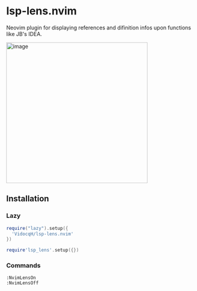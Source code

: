 # lsp-lens.nvim

Neovim plugin for displaying references and difinition infos upon functions like JB's IDEA.

<img width="376" alt="image" src="https://user-images.githubusercontent.com/16725418/217580076-7064cc80-664c-4ade-8e66-a0c75801cf17.png">

## Installation
### Lazy
```lua
require("lazy").setup({
  'VidocqH/lsp-lens.nvim'
})
```


```lua
require'lsp_lens'.setup({})
```

### Commands
```
:NvimLensOn
:NvimLensOff
```

